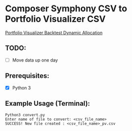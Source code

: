 # Composer Symphony CSV to Portfolio Visualizer CSV

[Portfolio Visualizer Backtest Dynamic Allocation](https://www.portfoliovisualizer.com/backtest-dynamic-allocation)

## TODO:
- [ ] Move data up one day


## Prerequisites:
- [x] Python 3



## Example Usage (Terminal):

    Python3 convert.py
    Enter name of file to convert: <csv_file_name>
    SUCCESS! New file created : <csv_file_name>_pv.csv
